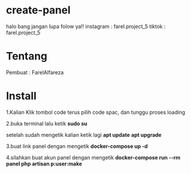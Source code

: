 # create-panel
halo bang jangan lupa folow ya!! 
instagram : farel.project_5
tiktok : farel.project_5

# Tentang
Pembuat : FarelAlfareza

# Install

1.Kalian Klik tombol code terus pilih code spac, dan tunggu proses loading

2.buka terminal lalu ketik
**sudo su**

setelah sudah mengetik kalian ketik lagi
**apt update**
**apt upgrade**

3.buat link panel dengan mengetik 
**docker-compose up -d**

4.silahkan buat akun panel dengan mengetik
**docker-compose run --rm panel php artisan p:user:make**
